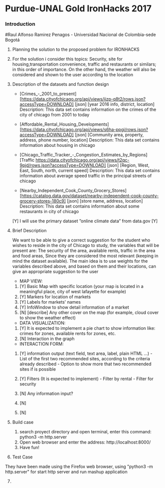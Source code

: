 # Purdue-UNAL Gold IronHacks 2017
### Introduction   
#Raul Alfonso Ramirez Penagos - Universidad Nacional de Colombia-sede Bogotá

1.	Planning the solution to the proposed problem for IRONHACKS

2.	For the solution i consider this topics: Security, site for housing,transportation convenience,  traffic and restaurants or similars; in this order of importance. On the other hand, the weather will also be considered and shown to the user according to the location

3.	Description of the datasets and function design

	* 	[Crimes_-_2001_to_present] [https://data.cityofchicago.org/api/views/ijzp-q8t2/rows.json?accessType=DOWNLOAD] [json] [year 2016 info, district, location]
		Description:	This data set contains information on the crimes of the city of chicago from 2001 to today

	*	[Affordable_Rental_Housing_Developments] [https://data.cityofchicago.org/api/views/s6ha-ppgi/rows.json?accessType=DOWNLOAD] [json] [Community area, property, address, phone number, location]
		Description:	This data set contains information about housing in chicago

	*	[Chicago_Traffic_Tracker_-_Congestion_Estimates_by_Regions]	[Traffic https://data.cityofchicago.org/api/views/t2qc-9pjd/rows.json?accessType=DOWNLOAD] [json] [Region, West, East, South, north, current speed]
		Description:	This data set contains information about average speed traffic in the principal streets of chicago

	*	[Nearby_Independent_Cook_County_Grocery_Stores]	[https://catalog.data.gov/dataset/nearby-independent-cook-county-grocery-stores-180c9] [json] [store name, address, location]
		Description:	This data set contains information about some restaurants in city of chicago

	[Y] I  will use the primary dataset ”online climate data” from data.gov
	[Y]

4.	Brief Description

	We want to be able to give a correct suggestion for the student who wishes to reside in the city of Chicago to study, the variables that will be present are: The security of the area, available rents, traffic in the area and food areas, Since they are considered the most relevant (keeping in mind the dataset available). The main idea is to use weights for the variables described above, and based on them and their locations, can give an appropriate suggestion to the user


	* MAP VIEW:

	1.	[Y] Basic Map with specific location (your map is located in a meaningful place, city of west lafayette for example)
	2.	[Y] Markers for location of markets
	3.	[Y] Labels for markets' names
	4.	[Y] InfoWindow to show detail information of a market
	5.	[N] [describe] Any other cover on the map (for example, cloud cover to show the weather effect)


	* DATA VISUALIZATION:

	1.	[Y] It is expected to implement a pie chart to show information like: crimes for zones, available rents for zones, etc.
	2.	[N] Interaction in the graph

	* INTERACTION FORM:

	1.	[Y] information output (text field, text area, label, plain HTML ...)
			-	List of the first two recommended sites, according to the criteria already described
			-	Option to show more that two recommended sites if is possible

	2.	[Y] Filters (It is expected to implement)
			- Filter by rental
			- Filter for security
	3.	[N] Any information input?
	4.	[N]
	5.	[N]

5.	Build case

	1.	search proyect directory and open terminal, enter this command: python3 -m http.server
	2.	Open web browser and enter the address: http://localhost:8000/
	3.	Have fun!

6.	Test Case

They have been made using the Firefox web browser, using "python3 -m http.server" for start http server and run mashup application

7.
